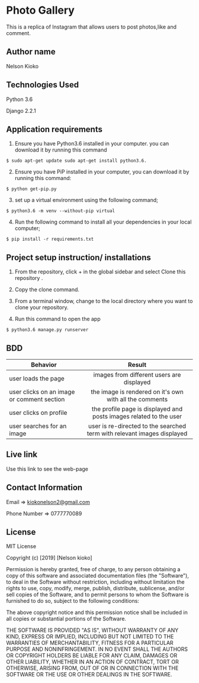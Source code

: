 # Photo Gallery
This is a replica of Instagram that allows users to post photos,like and comment.

## Author name

Nelson Kioko

## Technologies Used

Python 3.6

Django 2.2.1

## Application requirements

1. Ensure you have Python3.6 installed in your computer. you can download it by running this command

`$ sudo apt-get update sudo apt-get install python3.6.`

2. Ensure you have PiP installed in your computer, you can download it by running this command:

`$ python get-pip.py`

3. set up a virtual environment using the following command;

`$ python3.6 -m venv --without-pip virtual`

4. Run the following command to install all your dependencies in your local computer;

`$ pip install -r requirements.txt`

## Project setup instruction/ installations


1. From the repository, click + in the global sidebar and select Clone this repository .

2.  Copy the clone command.

3.  From a terminal window, change to the local directory where you want to clone your repository.



4. Run this command to open the app

`$ python3.6 manage.py runserver`


## BDD

| Behavior        | Result |
| ------------- |:----:|
| user loads the page | images from different users are displayed |
| user clicks on an image or comment section | the image is rendered on it's own with all the comments | 
| user clicks on profile | the profile page is displayed and posts images related to the user|
| user searches for an image | user is re-directed to the searched term with relevant images displayed |




## Live link

Use this link to see the web-page



## Contact Information

Email => kiokonelson2@gmail.com

Phone Number => 0777770089

## License

MIT License

Copyright (c) [2019] [Nelson kioko]

Permission is hereby granted, free of charge, to any person obtaining a copy
of this software and associated documentation files (the "Software"), to deal
in the Software without restriction, including without limitation the rights
to use, copy, modify, merge, publish, distribute, sublicense, and/or sell
copies of the Software, and to permit persons to whom the Software is
furnished to do so, subject to the following conditions:

The above copyright notice and this permission notice shall be included in all
copies or substantial portions of the Software.

THE SOFTWARE IS PROVIDED "AS IS", WITHOUT WARRANTY OF ANY KIND, EXPRESS OR
IMPLIED, INCLUDING BUT NOT LIMITED TO THE WARRANTIES OF MERCHANTABILITY,
FITNESS FOR A PARTICULAR PURPOSE AND NONINFRINGEMENT. IN NO EVENT SHALL THE
AUTHORS OR COPYRIGHT HOLDERS BE LIABLE FOR ANY CLAIM, DAMAGES OR OTHER
LIABILITY, WHETHER IN AN ACTION OF CONTRACT, TORT OR OTHERWISE, ARISING FROM,
OUT OF OR IN CONNECTION WITH THE SOFTWARE OR THE USE OR OTHER DEALINGS IN THE
SOFTWARE.

